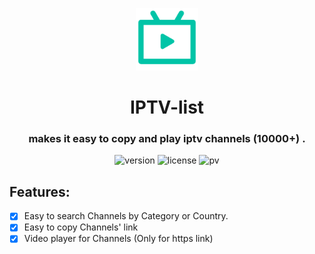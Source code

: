 <p align="center"><a href="https://shen-yu.github.io/iptv-list/" target="_blank" rel="noopener noreferrer"><img width="100" src="logo.png" alt="logo"/></a></p>
<h1 align="center">IPTV-list</h1>
<h3 align="center">
makes it easy to copy and play iptv channels (10000+) .</h3>

<p align="center">

<img src="https://img.shields.io/github/package-json/v/Shen-Yu/iptv-list" alt="version"/>
<img src="https://img.shields.io/github/license/Shen-Yu/iptv-list" alt="license"/>
<img src="https://visitor-badge.laobi.icu/badge?page_id=Shen-Yu.iptv-list" alt="pv">

</p>

## Features:

- [x] Easy to search Channels by Category or Country.
- [x] Easy to copy Channels' link
- [x] Video player for Channels (Only for https link)
